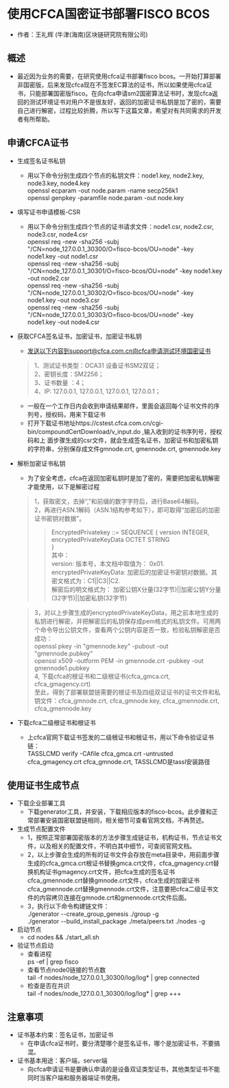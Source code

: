 # 使用CFCA国密证书部署FISCO BCOS  
- 作者：王礼辉 (牛津(海南)区块链研究院有限公司)  
## 概述  
- 最近因为业务的需要，在研究使用cfca证书部署fisco bcos。一开始打算部署非国密版，后来发现cfca现在不签发EC算法的证书，所以如果使用cfca证书，只能部署国密版fisco。在向cfca申请sm2国密算法证书时，发现cfca返回的测试环境证书对用户不是很友好，返回的加密证书私钥是加了密的，需要自己进行解密，过程比较折腾，所以写下这篇文章，希望对有共同需求的开发者有所帮助。
## 申请CFCA证书

- 生成签名证书私钥  
    * 用以下命令分别生成四个节点的私钥文件：node1.key, node2.key, node3.key, node4.key  
	openssl ecparam -out node.param -name secp256k1  
    openssl genpkey -paramfile node.param -out node.key
- 填写证书申请模板-CSR
    * 用以下命令分别生成四个节点的证书请求文件：node1.csr, node2.csr, node3.csr, node4.csr  
	openssl req -new -sha256 -subj "/CN=node_127.0.0.1_30300/O=fisco-bcos/OU=node" -key node1.key -out node1.csr  
	openssl req -new -sha256 -subj "/CN=node_127.0.0.1_30301/O=fisco-bcos/OU=node" -key node1.key -out node2.csr  
	openssl req -new -sha256 -subj "/CN=node_127.0.0.1_30302/O=fisco-bcos/OU=node" -key node1.key -out node3.csr  
	openssl req -new -sha256 -subj "/CN=node_127.0.0.1_30303/O=fisco-bcos/OU=node" -key node1.key -out node4.csr  
- 获取CFCA签名证书，加密证书，加密证书私钥  
    * 发送以下内容到support@cfca.com.cn向cfca申请测试环境国密证书  
	> 1、测试证书类型：OCA31  设备证书SM2双证；  
      2、密钥长度：SM2256；   
      3、证书数量 ：4；  
      4、IP: 127.0.0.1, 127.0.0.1, 127.0.0.1, 127.0.0.1；
	* 一般在一个工作日内会收到申请结果邮件，里面会返回每个证书文件的序列号，授权码，用来下载证书 
	* 打开下载证书地址https://cstest.cfca.com.cn/cgi-bin/compoundCertDownload/v_input.do ,输入收到的证书序列号，授权码和上       面步骤生成的csr文件，就会生成签名证书，加密证书和加密私钥的字符串，分别保存成文件gmnode.crt, gmennode.crt, gmennode.key     

- 解析加密证书私钥  
    * 为了安全考虑，cfca在返回加密私钥时是加了密的，需要把加密私钥解密才能使用，以下是解密过程  
	> 1，获取密文，去掉“,”和前缀的数字字符后，进行Base64解码。  
	2，再进行ASN.1解码（ASN.1结构参考如下），即可取得“加密后的加密证书密钥对数据”。  
	>> EncryptedPrivatekey ::= SEQUENCE {
	      version INTEGER,  
		  encryptedPrivateKeyData OCTET STRING  
		  }  
	其中：  
	version: 版本号，本文档中取值为： 0x01.  
    encryptedPrivateKeyData: 加密后的加密证书密钥对数据。其密文格式为：C1||C3||C2.  
	解密后的明文格式为： 加密公钥X分量(32字节)||加密公钥Y分量(32字节)||加密私钥(32字节)  
	
	> 3，对以上步骤生成的encryptedPrivateKeyData，用之前本地生成的私钥进行解密，并把解密后的私钥保存成pem格式的私钥文件。可用两个命令导出公钥文件，查看两个公钥内容是否一致，检验私钥解密是否成功：  
	openssl pkey -in "gmennode.key" -pubout -out "gmennode.pubkey"  
	openssl x509 -outform PEM -in gmennode.crt -pubkey -out gmennode1.pubkey  
	> 4, 下载cfca的根证书和二级根证书(cfca_gmca.crt, cfca_gmagency.crt)  
	至此，得到了部署联盟链需要的根证书及四组双证证书的证书文件和私钥文件：cfca_gmnode.crt, cfca_gmnode.key, cfca_gmennode.crt, cfca_gmennode.key  
- 下载cfca二级根证书和根证书
    * 上cfca官网下载证书签发的二级根证书和根证书，用以下命令验证证书链：  
	TASSLCMD verify -CAfile cfca_gmca.crt -untrusted cfca_gmagency.crt cfca_gmnode.crt, TASSLCMD是tassl安装路径
## 使用证书生成节点

- 下载企业部署工具
    * 下载generator工具，并安装，下载相应版本的fisco-bcos。此步骤和正常部署安装国密联盟链相同，相关细节可查看官网文档，不再赘述。  
- 生成节点配置文件  
    * 1，按照正常部署国密版本的方法步骤生成链证书，机构证书，节点证书文件，以及相关的配置文件，不明白其中细节，可查阅官网文档。
	* 2，以上步骤会生成的所有的证书文件会存放在meta目录中，用前面步骤生成的cfca_gmca.crt根证书替换gmca.crt文件，cfca_gmagency.crt替换机构证书gmagency.crt文件，把cfca生成的签名证书cfca_gmennode.crt替换gmnode.crt文件，cfca生成的加密证书cfca_gmennode.crt替换gmennode.crt文件，注意要把cfca二级证书文件的内容拷贝连接在gmnode.crt和gmennode.crt文件后面。 
	* 3，执行以下命令构建链文件：  
	./generator --create_group_genesis ./group -g  
    ./generator --build_install_package ./meta/peers.txt ./nodes -g
- 启动节点  
    * cd nodes && ./start_all.sh 
- 验证节点启动
    * 查看进程  
	ps -ef | grep fisco  
	* 查看节点node0链接的节点数  
	tail -f nodes/node_127.0.0.1_30300/log/log*  | grep connected  
	* 检查是否在共识  
	tail -f nodes/node_127.0.0.1_30300/log/log*  | grep +++
## 注意事项

- 证书基本约束：签名证书，加密证书  
    * 在申请cfca证书时，要分清楚哪个是签名证书，哪个是加密证书，不要搞混。
- 证书基本用途：客户端，server端  
    * 向cfca申请证书是要确认申请的是设备双证类型证书，其他类型证书不能同时当客户端和服务器端证书使用。
